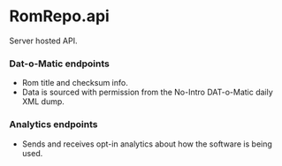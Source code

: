 # RomRepo.api

Server hosted API.

### Dat-o-Matic endpoints
* Rom title and checksum info.
* Data is sourced with permission from the No-Intro DAT-o-Matic daily XML dump.

### Analytics endpoints
* Sends and receives opt-in analytics about how the software is being used.
